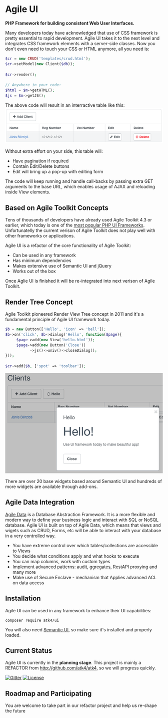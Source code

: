 # Agile UI

**PHP Framework for building consistent Web User Interfaces.**

Many developers today have acknowledged that use of CSS framework is pretty essential to rapid development. Agile UI takes it to the next level and integrates CSS framework elements with a server-side classes. Now you don't even need to touch your CSS or HTML anymore, all you need is:

``` php
$cr = new CRUD('templates/crud.html');
$cr->setModel(new Client($db));

$cr->render();

// Anywhere in your code:
$html = $m->getHTML();
$js = $m->getJS();
```

 The above code will result in an interractive table like this:![crud](docs/crud.png)

Without extra effort on your side, this table will:

- Have pagination if required
- Contain Edit/Delete buttons
- Edit will bring up a pop-up with editing form

The code will keep running and handle call-backs by passing extra GET arguments to the base URL, which enables usage of AJAX and reloading inside View elements.

## Based on Agile Toolkit Concepts

Tens of thousands of developers have already used Agile Toolkit 4.3 or earlier, which today is one of the [most popular PHP UI Frameworks](https://www.google.co.uk/search?q=php+ui+framework&ie=UTF-8&oe=UTF-8&gfe_rd=cr&ei=Na7iV8mbN8GBaK7Ju7AD). Unfortunatelly the current verison of Agile Toolkit does not play well with other frameworks or applications. 

Agile UI is a refactor of the core functionality of Agile Toolkit:

- Can be used in any framework
- Has minimum dependencies
- Makes extensive use of Semantic UI and jQuery
- Works out of the box

Once Aglie UI is finished it will be re-integrated into next verison of Agile Toolkit.

## Render Tree Concept

Agile Toolkit pioneered Render View Tree concept in 2011 and it's a fundamental principle of Agile UI framework today.  

``` php
$b = new Button(['Hello', 'icon' => 'bell']);
$b->on('click', $b->dialog('Hello', function($page){
     $page->add(new View('hello.html'));
     $page->add(new Button('Close'))
           ->js()->univ()->closeDialog();
}));

$cr->add($b, ['spot' => 'toolbar']);
```

 ![crud2](docs/crud2.png)

There are over 20 base widgets based around Semantic UI and hundreds of more widgets are available through add-ons.

## Agile Data Integration

[Agile Data](https://git.io/ad) is a Database Abstraction Framework. It is a more flexible and modern way to define your business logic and interact with SQL or NoSQL database. Agile UI is built on top of Agile Data, which means that views and wigets such as CRUD, Forms, etc will be able to interact with your database in a very controlled way.

- You have extreme control over which tables/collections are accessible to Views
- You decide what conditions apply and what hooks to execute
- You can map columns, work with custom types
- Implement advanced patterns: audit, ggregates, RestAPI proxying and many more
- Make use of Secure Enclave - mechanism that Applies advanced ACL on data access

## Installation

Agile UI can be used in any framework to enhance their UI capabilities:

```
composer require atk4/ui
```

You will also need [Semantic UI](http://semantic-ui.com/introduction/getting-started.html), so make sure it's installed and properly loaded.

## Current Status

Agile UI is currently in the **planning stage**. This project is mainly a REFACTOR from http://github.com/atk4/atk4, so we will progress quickly.

[![Gitter](https://img.shields.io/gitter/room/atk4/atk4.svg?maxAge=2592000)](https://gitter.im/atk4/atk4?utm_source=badge&utm_medium=badge&utm_campaign=pr-badge&utm_content=badge) [![License](https://poser.pugx.org/atk4/ui/license)](https://packagist.org/packages/atk4/ui)



## Roadmap and Participating

You are welcome to take part in our refactor project and help us re-shape the future  

